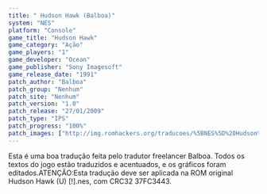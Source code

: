 ```yaml
---
title: " Hudson Hawk (Balboa)"
system: "NES"
platform: "Console"
game_title: "Hudson Hawk"
game_category: "Ação"
game_players: "1"
game_developer: "Ocean"
game_publisher: "Sony Imagesoft"
game_release_date: "1991"
patch_author: "Balboa"
patch_group: "Nenhum"
patch_site: "Nenhum"
patch_version: "1.0"
patch_release: "27/01/2009"
patch_type: "IPS"
patch_progress: "100%"
patch_images: ["http://img.romhackers.org/traducoes/%5BNES%5D%20Hudson%20Hawk%20-%20Balboa%20-%201.png","http://img.romhackers.org/traducoes/%5BNES%5D%20Hudson%20Hawk%20-%20Balboa%20-%202.png","http://img.romhackers.org/traducoes/%5BNES%5D%20Hudson%20Hawk%20-%20Balboa%20-%203.png"]
---
```

Esta é uma boa tradução feita pelo tradutor freelancer Balboa. Todos os textos do jogo estão traduzidos e acentuados, e os gráficos foram editados.ATENÇÃO:Esta tradução deve ser aplicada na ROM original Hudson Hawk (U) [!].nes, com CRC32 37FC3443.